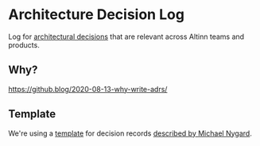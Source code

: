 # Architecture Decision Log

Log for [architectural decisions](https://en.wikipedia.org/wiki/Architectural_decision) that are relevant across Altinn teams and products.

## Why?

https://github.blog/2020-08-13-why-write-adrs/

## Template

We're using a [template](https://github.com/Altinn/architecture-decision-log/issues/new/choose) for decision records
[described by Michael Nygard](https://cognitect.com/blog/2011/11/15/documenting-architecture-decisions).

